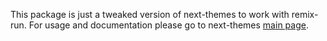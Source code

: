 This package is just a tweaked version of next-themes to work with remix-run.
For usage and documentation please go to next-themes [main page](https://www.npmjs.com/package/next-themes).

